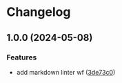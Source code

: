 # Changelog

## 1.0.0 (2024-05-08)


### Features

* add markdown linter wf ([3de73c0](https://github.com/oliv3340/node-template/commit/3de73c04701ff1c8e21e9ec0f90df3b76225a919))
